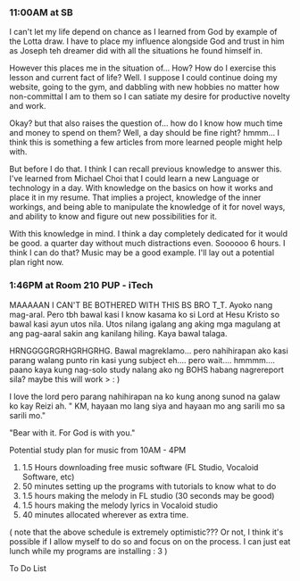 
### 11:00AM at SB

I can't let my life depend on chance as I learned from God by example of the Lotta draw. I have to place my influence alongside God and trust in him as Joseph teh dreamer did with all the situations he found himself in.

However this places me in the situation of... How? How do I exercise this lesson and current fact of life? Well. I suppose I could continue doing my website, going to the gym, and dabbling with new hobbies no matter how non-committal I am to them so I can satiate my desire for productive novelty and work.

Okay? but that also raises the question of... how do I know how much time and money to spend on them? Well, a day should be fine right? hmmm... I think this is something a few articles from more learned people might help with.

But before I do that. I think I can recall previous knowledge to answer this. I've learned from Michael Choi that I could learn a new Language or technology in a day. With knowledge on the basics on how it works and place it in my resume. That implies a project, knowledge of the inner workings, and being able to manipulate the knowledge of it for novel ways, and ability to know and figure out new possibilities for it.

With this knowledge in mind. I think a day completely dedicated for it would be good. a quarter day without much distractions even. Soooooo 6 hours. I think I can do that? Music may be a good example. I'll lay out a potential plan right now.

### 1:46PM at Room 210 PUP - iTech

MAAAAAN I CAN'T BE BOTHERED WITH THIS BS BRO T_T. Ayoko nang mag-aral. Pero tbh bawal kasi I know kasama ko si Lord at Hesu Kristo so bawal kasi ayun utos nila. Utos nilang igalang ang aking mga magulang at ang pag-aaral sakin ang kanilang hiling. Kaya bawal talaga.

HRNGGGGRGRHGRHGRHG. Bawal magreklamo... pero nahihirapan ako kasi parang walang punto rin kasi yung subject eh.... pero wait.... hmmmm.... paano kaya kung nag-solo study nalang ako ng BOHS habang nagrereport sila? maybe this will work > : )

I love the lord pero parang nahihirapan na ko kung anong sunod na galaw ko kay Reizi ah. " KM, hayaan mo lang siya and hayaan mo ang sarili mo sa sarili mo."

"Bear with it. For God is with you."

Potential study plan for music from 10AM - 4PM
1. 1.5 Hours downloading free music software (FL Studio, Vocaloid Software, etc)
2. 50 minutes setting up the programs with tutorials to know what to do
3. 1.5 hours making the melody in FL studio (30 seconds may be good)
4. 1.5 hours making the melody lyrics in Vocaloid studio
5. 40 minutes allocated wherever as extra time.

( note that the above schedule is extremely optimistic??? Or not, I think it's possible if I allow myself to do so and focus on on the process. I can just eat lunch while my programs are installing : 3 )


To Do List